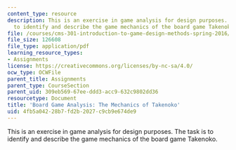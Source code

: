 ```yaml
---
content_type: resource
description: This is an exercise in game analysis for design purposes. The task is
  to identify and describe the game mechanics of the board game Takenoko.
file: /courses/cms-301-introduction-to-game-design-methods-spring-2016/4fb5a04228b7fd2b2027c9cb9e674de9_MITCMS_301S16_Assigment2.pdf
file_size: 126608
file_type: application/pdf
learning_resource_types:
- Assignments
license: https://creativecommons.org/licenses/by-nc-sa/4.0/
ocw_type: OCWFile
parent_title: Assignments
parent_type: CourseSection
parent_uid: 309eb569-67ee-ddd3-acc9-632c9802dd36
resourcetype: Document
title: 'Board Game Analysis: The Mechanics of Takenoko'
uid: 4fb5a042-28b7-fd2b-2027-c9cb9e674de9
---
```

This is an exercise in game analysis for design purposes. The task is to identify and describe the game mechanics of the board game Takenoko.